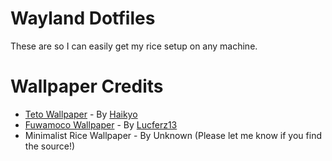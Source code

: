 # Wayland Dotfiles
These are so I can easily get my rice setup on any machine.

# Wallpaper Credits
- [Teto Wallpaper](https://www.pixiv.net/en/artworks/76053081) - By [Haikyo](https://www.pixiv.net/en/users/5014934)
- [Fuwamoco Wallpaper](https://x.com/Lucferz13/status/1684348371711184896) - By [Lucferz13](https://x.com/Lucferz13)
- Minimalist Rice Wallpaper - By Unknown (Please let me know if you find the source!)
